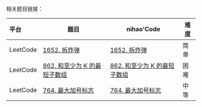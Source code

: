 相关题目链接：

| 平台     | 题目                                                         | nihao'Code                                                   | 难度 |
| :------- | ------------------------------------------------------------ | ------------------------------------------------------------ | ---- |
| LeetCode | [1652. 拆炸弹](https://leetcode.cn/problems/defuse-the-bomb/) | [1652. 拆炸弹](https://github.com/xuhaodong1/nihao_algorithm_notes/blob/133d7b08b992a6b70e0eb70380ae9efe258fdce5/LeetCode/PrefixSum.swift#L13-L26) | 简单 |
| LeetCode | [862. 和至少为 K 的最短子数组](https://leetcode.cn/problems/shortest-subarray-with-sum-at-least-k/) | [862. 和至少为 K 的最短子数组](https://github.com/xuhaodong1/nihao_algorithm_notes/blob/bf02c73cf90b7b71e92d54e439662aaa29ad444f/LeetCode_Python/PreSum.py#L10-L23) | 困难 |
| LeetCode | [764. 最大加号标志](https://leetcode.cn/problems/largest-plus-sign/description/) | [764. 最大加号标志](https://github.com/xuhaodong1/nihao_algorithm_notes/blob/5cdccdafccd48abb333f76f6257acf21326cd32f/LeetCode/PrefixSum.swift#L28-L48) | 中等 |

